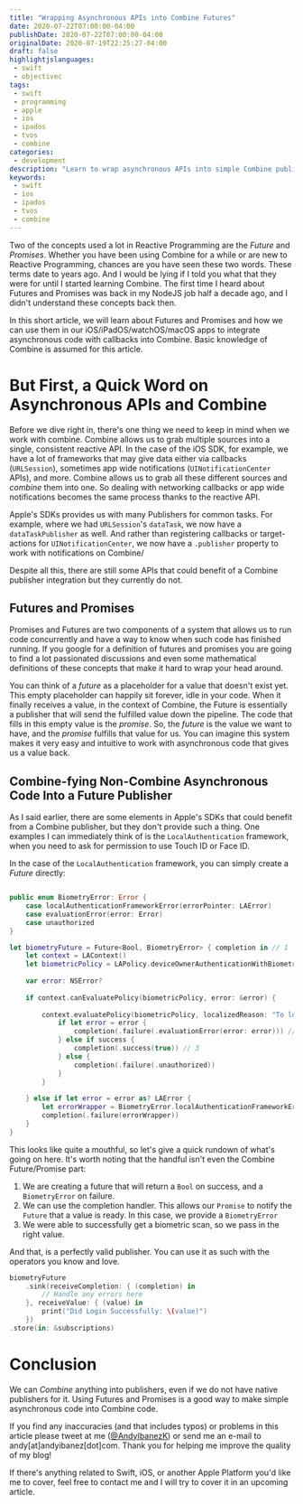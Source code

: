 ```yaml
---
title: "Wrapping Asynchronous APIs into Combine Futures"
date: 2020-07-22T07:00:00-04:00
publishDate: 2020-07-22T07:00:00-04:00
originalDate: 2020-07-19T22:25:27-04:00
draft: false
highlightjslanguages:
 - swift
 - objectivec
tags:
 - swift
 - programming
 - apple
 - ios
 - ipados
 - tvos
 - combine
categories:
 - development
description: "Learn to wrap asynchronous APIs into simple Combine publishers in Swift."
keywords:
 - swift
 - ios
 - ipados
 - tvos
 - combine
---
```


Two of the concepts used a lot in Reactive Programming are the *Future* and *Promises*. Whether you have been using Combine for a while or are new to Reactive Programming, chances are you have seen these two words. These terms date to years ago. And I would be lying if I told you what that they were for until I started learning Combine. The first time I heard about Futures and Promises was back in my NodeJS job half a decade ago, and I didn't understand these concepts back then.

In this short article, we will learn about Futures and Promises and how we can use them in our iOS/iPadOS/watchOS/macOS apps to integrate asynchronous code with callbacks into Combine. Basic knowledge of Combine is assumed for this article.

# But First, a Quick Word on Asynchronous APIs and Combine 

Before we dive right in, there's one thing we need to keep in mind when we work with combine. Combine allows us to grab multiple sources into a single, consistent reactive API. In the case of the iOS SDK, for example, we have a lot of frameworks that may give data either via callbacks (`URLSession`), sometimes app wide notifications (`UINotificationCenter` APIs), and more. Combine allows us to grab all these different sources and *combine* them into one. So dealing with networking callbacks or app wide notifications becomes the same process thanks to the reactive API.

Apple's SDKs provides us with many Publishers for common tasks. For example, where we had `URLSession`'s `dataTask`, we now have a `dataTaskPublisher` as well. And rather than registering callbacks or target-actions for `UINotificationCenter`, we now have a `.publisher` property to work with notifications on Combine/

Despite all this, there are still some APIs that could benefit of a Combine publisher integration but they currently do not.

## Futures and Promises

Promises and Futures are two components of a system that allows us to run code concurrently and have a way to know when such code has finished running. If you google for a definition of futures and promises you are going to find a lot passionated discussions and even some mathematical definitions of these concepts that make it hard to wrap your head around.

You can think of a *future* as a placeholder for a value that doesn't exist yet. This empty placeholder can happily sit forever, idle in your code. When it finally receives a value, in the context of Combine, the Future is essentially a publisher that will send the fulfilled value down the pipeline. The code that fills in this empty value is the *promise*. So, the *future* is the value we want to have, and the *promise* fulfills that value for us. You can imagine this system makes it very easy and intuitive to work with asynchronous code that gives us a value back.

## Combine-fying Non-Combine Asynchronous Code Into a Future Publisher

As I said earlier, there are some elements in Apple's SDKs that could benefit from a Combine publisher, but they don't provide such a thing. One examples I can immediately think of is the `LocalAuthentication` framework, when you need to ask for permission to use Touch ID or Face ID.

In the case of the `LocalAuthentication` framework, you can simply create a *Future* directly:

```swift

public enum BiometryError: Error {
    case localAuthenticationFrameworkError(errorPointer: LAError)
    case evaluationError(error: Error)
    case unauthorized
}

let biometryFuture = Future<Bool, BiometryError> { completion in // 1
    let context = LAContext()
    let biometricPolicy = LAPolicy.deviceOwnerAuthenticationWithBiometrics
    
    var error: NSError?
    
    if context.canEvaluatePolicy(biometricPolicy, error: &error) {
        
        context.evaluatePolicy(biometricPolicy, localizedReason: "To log in") { (success, error) in
            if let error = error {
                completion(.failure(.evaluationError(error: error))) // 2
            } else if success {
                completion(.success(true)) // 3
            } else {
                completion(.failure(.unauthorized))
            }
        }
        
    } else if let error = error as? LAError {
        let errorWrapper = BiometryError.localAuthenticationFrameworkError(errorPointer: error)
        completion(.failure(errorWrapper))
    }
}
```

This looks like quite a mouthful, so let's give a quick rundown of what's going on here. It's worth noting that the handful isn't even the Combine Future/Promise part:

1. We are creating a future that will return a `Bool` on success, and a `BiometryError` on failure.
2. We can use the completion handler. This allows our `Promise` to notify the `Future` that a value is ready. In this case, we provide a `BiometryError`
3. We were able to successfully get a biometric scan, so we pass in the right value.

And that, is a perfectly valid publisher. You can use it as such with the operators you know and love.

```swift
biometryFuture
    .sink(receiveCompletion: { (completion) in
        // Handle any errors here
    }, receiveValue: { (value) in
        print("Did Login Successfully: \(value)")
    })
.store(in: &subscriptions)
```

# Conclusion

We can *Combine* anything into publishers, even if we do not have native publishers for it. Using Futures and Promises is a good way to make simple asynchronous code into Combine code.

If you find any inaccuracies (and that includes typos) or problems in this article please tweet at me ([@AndyIbanezK](https://twitter.com/AndyIbanezK)) or send me an e-mail to andy[at]andyibanez[dot]com. Thank you for helping me improve the quality of my blog!

If there's anything related to Swift, iOS, or another Apple Platform you'd like me to cover, feel free to contact me and I will try to cover it in an upcoming article.